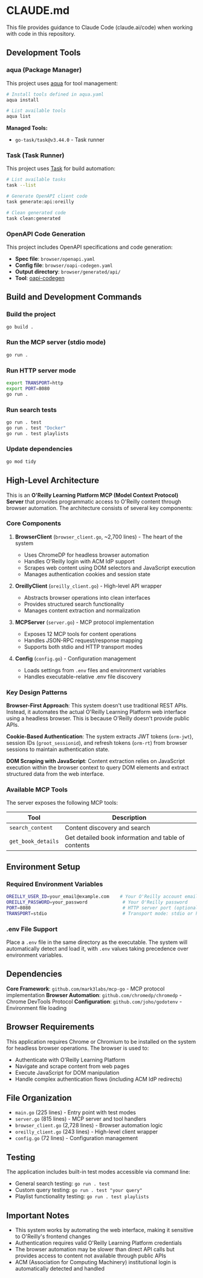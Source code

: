 # CLAUDE.md

This file provides guidance to Claude Code (claude.ai/code) when working with code in this repository.

## Development Tools

### aqua (Package Manager)

This project uses [aqua](https://aquaproj.github.io/) for tool management:

```bash
# Install tools defined in aqua.yaml
aqua install

# List available tools
aqua list
```

**Managed Tools:**

- `go-task/task@v3.44.0` - Task runner

### Task (Task Runner)

This project uses [Task](https://taskfile.dev/) for build automation:

```bash
# List available tasks
task --list

# Generate OpenAPI client code
task generate:api:oreilly

# Clean generated code
task clean:generated
```

### OpenAPI Code Generation

This project includes OpenAPI specifications and code generation:

- **Spec file**: `browser/openapi.yaml`
- **Config file**: `browser/oapi-codegen.yaml`
- **Output directory**: `browser/generated/api/`
- **Tool**: [oapi-codegen](https://github.com/deepmap/oapi-codegen)

## Build and Development Commands

### Build the project

```bash
go build .
```

### Run the MCP server (stdio mode)

```bash
go run .
```

### Run HTTP server mode

```bash
export TRANSPORT=http
export PORT=8080
go run .
```

### Run search tests

```bash
go run . test
go run . test "Docker"
go run . test playlists
```

### Update dependencies

```bash
go mod tidy
```

## High-Level Architecture

This is an **O'Reilly Learning Platform MCP (Model Context Protocol) Server** that provides programmatic access to
O'Reilly content through browser automation. The architecture consists of several key components:

### Core Components

1. **BrowserClient** (`browser_client.go`, ~2,700 lines) - The heart of the system
    - Uses ChromeDP for headless browser automation
    - Handles O'Reilly login with ACM IdP support
    - Scrapes web content using DOM selectors and JavaScript execution
    - Manages authentication cookies and session state

2. **OreillyClient** (`oreilly_client.go`) - High-level API wrapper
    - Abstracts browser operations into clean interfaces
    - Provides structured search functionality
    - Manages content extraction and normalization

3. **MCPServer** (`server.go`) - MCP protocol implementation
    - Exposes 12 MCP tools for content operations
    - Handles JSON-RPC request/response mapping
    - Supports both stdio and HTTP transport modes

4. **Config** (`config.go`) - Configuration management
    - Loads settings from `.env` files and environment variables
    - Handles executable-relative .env file discovery

### Key Design Patterns

**Browser-First Approach**: This system doesn't use traditional REST APIs. Instead, it automates the actual O'Reilly
Learning Platform web interface using a headless browser. This is because O'Reilly doesn't provide public APIs.

**Cookie-Based Authentication**: The system extracts JWT tokens (`orm-jwt`), session IDs (`groot_sessionid`), and
refresh tokens (`orm-rt`) from browser sessions to maintain authentication state.

**DOM Scraping with JavaScript**: Content extraction relies on JavaScript execution within the browser context to query
DOM elements and extract structured data from the web interface.

### Available MCP Tools

The server exposes the following MCP tools:

| Tool               | Description                                         |
|--------------------|-----------------------------------------------------|
| `search_content`   | Content discovery and search                        |
| `get_book_details` | Get detailed book information and table of contents |

## Environment Setup

### Required Environment Variables

```bash
OREILLY_USER_ID=your_email@example.com    # Your O'Reilly account email
OREILLY_PASSWORD=your_password             # Your O'Reilly password
PORT=8080                                  # HTTP server port (optional)
TRANSPORT=stdio                            # Transport mode: stdio or http
```

### .env File Support

Place a `.env` file in the same directory as the executable. The system will automatically detect and load it, with
`.env` values taking precedence over environment variables.

## Dependencies

**Core Framework**: `github.com/mark3labs/mcp-go` - MCP protocol implementation
**Browser Automation**: `github.com/chromedp/chromedp` - Chrome DevTools Protocol
**Configuration**: `github.com/joho/godotenv` - Environment file loading

## Browser Requirements

This application requires Chrome or Chromium to be installed on the system for headless browser operations. The browser
is used to:

- Authenticate with O'Reilly Learning Platform
- Navigate and scrape content from web pages
- Execute JavaScript for DOM manipulation
- Handle complex authentication flows (including ACM IdP redirects)

## File Organization

- `main.go` (225 lines) - Entry point with test modes
- `server.go` (815 lines) - MCP server and tool handlers
- `browser_client.go` (2,728 lines) - Browser automation logic
- `oreilly_client.go` (243 lines) - High-level client wrapper
- `config.go` (72 lines) - Configuration management

## Testing

The application includes built-in test modes accessible via command line:

- General search testing: `go run . test`
- Custom query testing: `go run . test "your query"`
- Playlist functionality testing: `go run . test playlists`

## Important Notes

- This system works by automating the web interface, making it sensitive to O'Reilly's frontend changes
- Authentication requires valid O'Reilly Learning Platform credentials
- The browser automation may be slower than direct API calls but provides access to content not available through public
  APIs
- ACM (Association for Computing Machinery) institutional login is automatically detected and handled